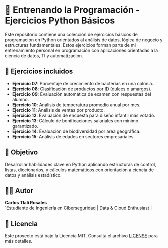 # 🧠 Entrenando la Programación - Ejercicios Python Básicos

Este repositorio contiene una colección de ejercicios básicos de programación en Python orientados al análisis de datos, lógica de negocio y estructuras fundamentales. Estos ejercicios forman parte de mi entrenamiento personal en programación con aplicaciones orientadas a la ciencia de datos, TI y automatización.

## 🚀 Ejercicios incluidos

- **Ejercicio 07**: Porcentaje de crecimiento de bacterias en una colonia.
- **Ejercicio 08**: Clasificación de productos por ID (dulces o amargos).
- **Ejercicio 09**: Evaluación automática de examen con respuestas del alumno.
- **Ejercicio 10**: Análisis de temperatura promedio anual por mes.
- **Ejercicio 11**: Análisis de ventas por producto.
- **Ejercicio 12**: Evaluación de encuesta para diseño infantil más votado.
- **Ejercicio 13**: Cálculo de bonificaciones salariales con mínimo garantizado.
- **Ejercicio 14**: Evaluación de biodiversidad por área geográfica.
- **Ejercicio 15**: Análisis de edades en sectores empresariales.

## 🧠 Objetivo

Desarrollar habilidades clave en Python aplicando estructuras de control, listas, diccionarios, y cálculos matemáticos con orientación a ciencia de datos y análisis estadístico.

## 👨‍💻 Autor

**Carlos Tlali Rosales**  
`Estudiante de Ingeniería en Ciberseguridad | Data & Cloud Enthusiast |
## 📜 Licencia

Este proyecto está bajo la Licencia MIT. Consulta el archivo [LICENSE](LICENSE) para más detalles.
